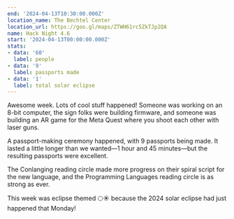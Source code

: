 ```yaml
---
end: '2024-04-13T10:30:00.000Z'
location_name: The Bechtel Center
location_url: https://goo.gl/maps/ZTWH61rc5ZkTJp2QA
name: Hack Night 4.6
start: '2024-04-13T00:00:00.000Z'
stats:
- data: '60'
  label: people
- data: '9'
  label: passports made
- data: '1'
  label: total solar eclipse
---
```


Awesome week. Lots of cool stuff happened! Someone was working on an 8-bit computer, the sign folks were building firmware, and someone was building an AR game for the Meta Quest where you shoot each other with laser guns.

A passport-making ceremony happened, with 9 passports being made. It lasted a little longer than we wanted—1 hour and 45 minutes—but the resulting passports were excellent.

The Conlanging reading circle made more progress on their spiral script for the new language, and the Programming Languages reading circle is as strong as ever.

This week was eclipse themed 🌕☀️ because the 2024 solar eclipse had just happened that Monday!